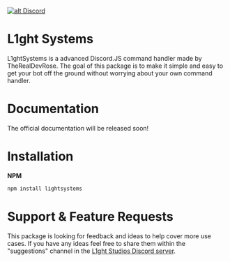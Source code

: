<a href='https://discord.gg/SRPsXNXkTV' target='_blank'>![alt Discord](https://img.shields.io/discord/1375466939790524567?color=7289da&logo=discord&logoColor=white)</a>

# L1ght Systems

L1ghtSystems is a advanced Discord.JS command handler made by TheRealDevRose. The goal of this package is to make it simple and easy to get your bot off the ground without worrying about your own command handler.

# Documentation

The official documentation will be released soon!

# Installation

**NPM**

```bash
npm install lightsystems
```


# Support & Feature Requests

This package is looking for feedback and ideas to help cover more use cases. If you have any ideas feel free to share them within the "suggestions" channel in the [L1ght Studios Discord server](https://discord.gg/SRPsXNXkTV).